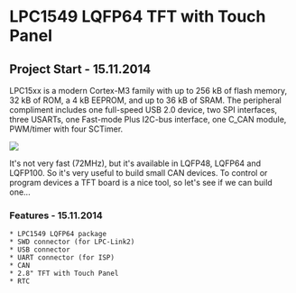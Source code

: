 # LPC1549 LQFP64 TFT with Touch Panel

## Project Start - 15.11.2014 

LPC15xx is a modern Cortex-M3 family with up to 256 kB of flash memory, 32 kB of ROM, a 4 kB EEPROM, and up to 36 kB of SRAM. The peripheral compliment includes one full-speed USB 2.0 device, two SPI interfaces, three USARTs, one Fast-mode Plus I2C-bus interface, one C_CAN module, PWM/timer with four SCTimer.

![](https://raw.github.com/GSNT/TFT-LPC15/master/LPC15.jpg)

It's not very fast (72MHz), but it's available in LQFP48, LQFP64 and LQFP100. So it's very useful to build small CAN devices.
To control or program devices a TFT board is a nice tool, so let's see if we can build one... 

### Features - 15.11.2014

	* LPC1549 LQFP64 package
	* SWD connector (for LPC-Link2)
	* USB connector
	* UART connector (for ISP)
	* CAN
	* 2.8" TFT with Touch Panel
	* RTC
	  